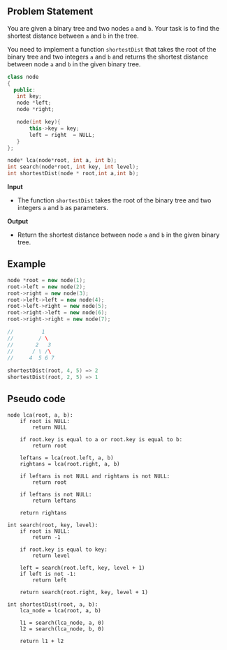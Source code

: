 ## Problem Statement

You are given a binary tree and two nodes `a` and `b`. Your task is to find the shortest distance between `a` and `b` in the tree.

You need to implement a function `shortestDist` that takes the root of the binary tree and two integers `a` and `b` and returns the shortest distance between node `a` and `b` in the given binary tree.

```cpp
class node
{
  public:
   int key;
   node *left;
   node *right;

   node(int key){
       this->key = key;
       left = right  = NULL;
   }
};

node* lca(node*root, int a, int b);
int search(node*root, int key, int level);
int shortestDist(node * root,int a,int b);
```

**Input**
- The function `shortestDist` takes the root of the binary tree and two integers `a` and `b` as parameters.

**Output**
- Return the shortest distance between node `a` and `b` in the given binary tree.

## Example
```cpp
node *root = new node(1);
root->left = new node(2);
root->right = new node(3);
root->left->left = new node(4);
root->left->right = new node(5);
root->right->left = new node(6);
root->right->right = new node(7);

//         1
//        / \
//       2   3
//      / \ /\
//     4  5 6 7
  
shortestDist(root, 4, 5) => 2
shortestDist(root, 2, 5) => 1
```

## Pseudo code

```plaintext
node lca(root, a, b):
    if root is NULL:
        return NULL
    
    if root.key is equal to a or root.key is equal to b:
        return root
    
    leftans = lca(root.left, a, b)
    rightans = lca(root.right, a, b)
    
    if leftans is not NULL and rightans is not NULL:
        return root
    
    if leftans is not NULL:
        return leftans
    
    return rightans

int search(root, key, level):
    if root is NULL:
        return -1
    
    if root.key is equal to key:
        return level
    
    left = search(root.left, key, level + 1)
    if left is not -1:
        return left
    
    return search(root.right, key, level + 1)
    
int shortestDist(root, a, b):
    lca_node = lca(root, a, b)
    
    l1 = search(lca_node, a, 0)
    l2 = search(lca_node, b, 0)
    
    return l1 + l2
```